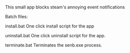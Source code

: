 This small app blocks steam's annoying event notifications

Batch files:

install.bat
One click install script for the app

uninstall.bat
One click uninstall script for the app.

terminate.bat
Terminates the senb.exe process.
